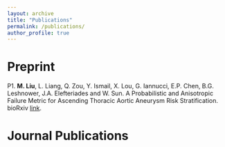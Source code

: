```yaml
---
layout: archive
title: "Publications"
permalink: /publications/
author_profile: true
---
```


Preprint
======
P1. **M. Liu**, L. Liang, Q. Zou, Y. Ismail, X. Lou, G. Iannucci, E.P. Chen, B.G. Leshnower, J.A. Elefteriades and W. Sun. A Probabilistic and Anisotropic Failure Metric for Ascending Thoracic Aortic Aneurysm Risk Stratification. bioRxiv [link](https://www.biorxiv.org/content/10.1101/2020.09.28.317255v1.abstract).

Journal Publications
======

